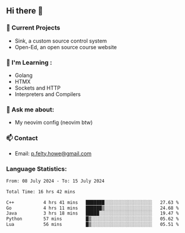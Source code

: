 ## Hi there 👋
### 🔭 Current Projects 
- Sink, a custom source control system
- Open-Ed, an open source course website

### 🌱 I'm Learning :
- Golang
- HTMX
- Sockets and HTTP
- Interpreters and Compilers

### 💬 Ask me about:
- My neovim config (neovim btw)

### 📫 Contact
- Email: p.felty.howe@gmail.com

### Language Statistics:

<!--START_SECTION:waka-->

```txt
From: 08 July 2024 - To: 15 July 2024

Total Time: 16 hrs 42 mins

C++           4 hrs 41 mins   ███████░░░░░░░░░░░░░░░░░░   27.63 %
Go            4 hrs 11 mins   ██████▒░░░░░░░░░░░░░░░░░░   24.68 %
Java          3 hrs 18 mins   █████░░░░░░░░░░░░░░░░░░░░   19.47 %
Python        57 mins         █▒░░░░░░░░░░░░░░░░░░░░░░░   05.62 %
Lua           56 mins         █▒░░░░░░░░░░░░░░░░░░░░░░░   05.51 %
```

<!--END_SECTION:waka-->


<!--
**peter-fh/peter-fh** is a ✨ _special_ ✨ repository because its `README.md` (this file) appears on your GitHub profile.

Here are some ideas to get you started:

- 🔭 I’m currently working on ...
- 🌱 I’m currently learning ...
- 👯 I’m looking to collaborate on ...
- 🤔 I’m looking for help with ...
- 💬 Ask me about ...
- 📫 How to reach me: ...
- 😄 Pronouns: ...
- ⚡ Fun fact: ...
-->
